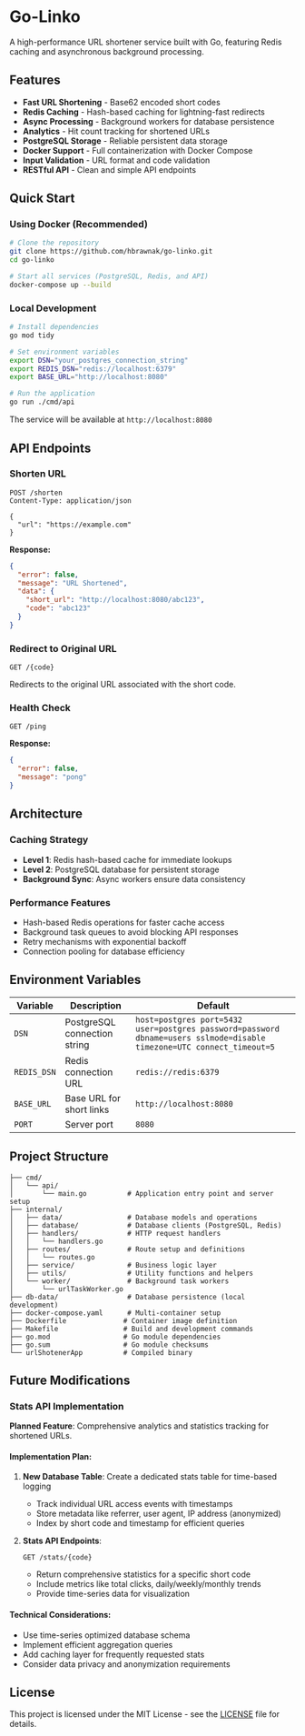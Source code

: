 # Go-Linko

A high-performance URL shortener service built with Go, featuring Redis caching and asynchronous background processing.

## Features

- **Fast URL Shortening** - Base62 encoded short codes
- **Redis Caching** - Hash-based caching for lightning-fast redirects
- **Async Processing** - Background workers for database persistence
- **Analytics** - Hit count tracking for shortened URLs
- **PostgreSQL Storage** - Reliable persistent data storage
- **Docker Support** - Full containerization with Docker Compose
- **Input Validation** - URL format and code validation
- **RESTful API** - Clean and simple API endpoints

## Quick Start

### Using Docker (Recommended)

```bash
# Clone the repository
git clone https://github.com/hbrawnak/go-linko.git
cd go-linko

# Start all services (PostgreSQL, Redis, and API)
docker-compose up --build
```

### Local Development

```bash
# Install dependencies
go mod tidy

# Set environment variables
export DSN="your_postgres_connection_string"
export REDIS_DSN="redis://localhost:6379"
export BASE_URL="http://localhost:8080"

# Run the application
go run ./cmd/api
```

The service will be available at `http://localhost:8080`

## API Endpoints

### Shorten URL
```http
POST /shorten
Content-Type: application/json

{
  "url": "https://example.com"
}
```

**Response:**
```json
{
  "error": false,
  "message": "URL Shortened",
  "data": {
    "short_url": "http://localhost:8080/abc123",
    "code": "abc123"
  }
}
```

### Redirect to Original URL
```http
GET /{code}
```
Redirects to the original URL associated with the short code.

### Health Check
```http
GET /ping
```

**Response:**
```json
{
  "error": false,
  "message": "pong"
}
```

## Architecture

### Caching Strategy
- **Level 1**: Redis hash-based cache for immediate lookups
- **Level 2**: PostgreSQL database for persistent storage
- **Background Sync**: Async workers ensure data consistency

### Performance Features
- Hash-based Redis operations for faster cache access
- Background task queues to avoid blocking API responses
- Retry mechanisms with exponential backoff
- Connection pooling for database efficiency

## Environment Variables

| Variable | Description | Default |
|----------|-------------|---------|
| `DSN` | PostgreSQL connection string | `host=postgres port=5432 user=postgres password=password dbname=users sslmode=disable timezone=UTC connect_timeout=5` |
| `REDIS_DSN` | Redis connection URL | `redis://redis:6379` |
| `BASE_URL` | Base URL for short links | `http://localhost:8080` |
| `PORT` | Server port | `8080` |

## Project Structure

```
├── cmd/
│   └── api/
│       └── main.go          # Application entry point and server setup
├── internal/
│   ├── data/                # Database models and operations
│   ├── database/            # Database clients (PostgreSQL, Redis)
│   ├── handlers/            # HTTP request handlers
│   │   └── handlers.go
│   ├── routes/              # Route setup and definitions
│   │   └── routes.go
│   ├── service/             # Business logic layer
│   ├── utils/               # Utility functions and helpers
│   └── worker/              # Background task workers
│       └── urlTaskWorker.go
├── db-data/                 # Database persistence (local development)
├── docker-compose.yaml      # Multi-container setup
├── Dockerfile              # Container image definition
├── Makefile                # Build and development commands
├── go.mod                  # Go module dependencies
├── go.sum                  # Go module checksums
└── urlShotenerApp          # Compiled binary
```

## Future Modifications

### Stats API Implementation
**Planned Feature**: Comprehensive analytics and statistics tracking for shortened URLs.

#### Implementation Plan:
1. **New Database Table**: Create a dedicated stats table for time-based logging
   - Track individual URL access events with timestamps
   - Store metadata like referrer, user agent, IP address (anonymized)
   - Index by short code and timestamp for efficient queries

2. **Stats API Endpoints**:
   ```http
   GET /stats/{code}
   ```
   - Return comprehensive statistics for a specific short code
   - Include metrics like total clicks, daily/weekly/monthly trends
   - Provide time-series data for visualization


#### Technical Considerations:
- Use time-series optimized database schema
- Implement efficient aggregation queries
- Add caching layer for frequently requested stats
- Consider data privacy and anonymization requirements

## License

This project is licensed under the MIT License - see the [LICENSE](LICENSE) file for details.

